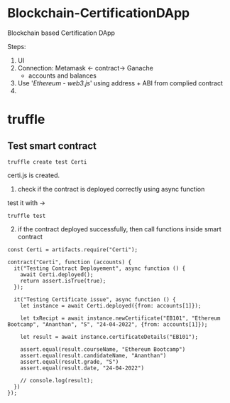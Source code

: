 # Blockchain-CertificationDApp
Blockchain based Certification DApp

Steps:
1. UI
2. Connection: Metamask <- contract-> Ganache
   - accounts and balances
3. Use '*Ethereum - web3.js*' using address + ABI from complied contract
4. 

# truffle


## Test smart contract

````
truffle create test Certi

````

certi.js is created.

1. check if the contract is deployed correctly using async function

test it with ->
````
truffle test
````
2. if the contract deployed successfully, then call functions inside smart contract

````
const Certi = artifacts.require("Certi");

contract("Certi", function (accounts) {
  it("Testing Contract Deployement", async function () {
    await Certi.deployed();
    return assert.isTrue(true);
  });

  it("Testing Certificate issue", async function () {
    let instance = await Certi.deployed({from: accounts[1]});

    let txRecipt = await instance.newCertificate("EB101", "Ethereum Bootcamp", "Ananthan", "S", "24-04-2022", {from: accounts[1]});

    let result = await instance.certificateDetails("EB101");

    assert.equal(result.courseName, "Ethereum Bootcamp")
    assert.equal(result.candidateName, "Ananthan")
    assert.equal(result.grade, "S")
    assert.equal(result.date, "24-04-2022")

    // console.log(result);
  })
});

````
